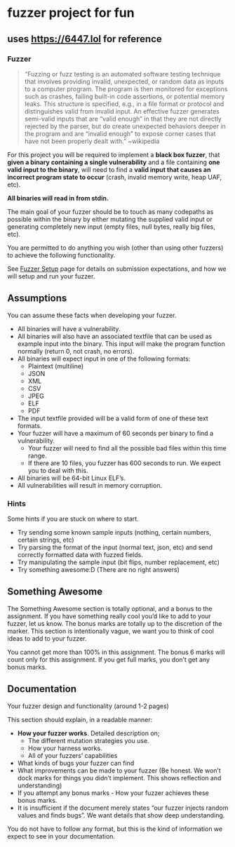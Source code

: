 # fuzzer project for fun
## uses https://6447.lol for reference
### Fuzzer

> “Fuzzing or fuzz testing is an automated software testing technique that involves providing invalid, unexpected, or random data as inputs to a computer program. The program is then monitored for exceptions such as crashes, failing built-in code assertions, or potential memory leaks. This structure is specified, e.g., in a file format or protocol and distinguishes valid from invalid input. An effective fuzzer generates semi-valid inputs that are “valid enough” in that they are not directly rejected by the parser, but do create unexpected behaviors deeper in the program and are “invalid enough” to expose corner cases that have not been properly dealt with.” ~wikipedia

For this project you will be required to implement a **black box fuzzer**, that **given a binary containing a single vulnerability** and a file containing **one valid input to the binary**, will need to find a **valid input that causes an incorrect program state to occur** (crash, invalid memory write, heap UAF, etc).

**All binaries will read in from stdin.**

The main goal of your fuzzer should be to touch as many codepaths as possible within the binary by either mutating the supplied valid input or generating completely new input (empty files, null bytes, really big files, etc).

You are permitted to do anything you wish (other than using other fuzzers) to achieve the following functionality.

See [Fuzzer Setup](https://fuzzer.6447.lol/setup) page for details on submission expectations, and how we will setup and run your fuzzer.

## Assumptions

You can assume these facts when developing your fuzzer.

- All binaries will have a vulnerability.
- All binaries will also have an associated textfile that can be used as example input into the binary. This input will make the program function normally (return 0, not crash, no errors).
- All binaries will expect input in one of the following formats:
	- Plaintext (multiline)
	- JSON
	- XML
	- CSV
	- JPEG
	- ELF
	- PDF
- The input textfile provided will be a valid form of one of these text formats.
- Your fuzzer will have a maximum of 60 seconds per binary to find a vulnerability.
	- Your fuzzer will need to find all the possible bad files within this time range.
	- If there are 10 files, you fuzzer has 600 seconds to run. We expect you to deal with this.
- All binaries will be 64-bit Linux ELF’s.
- All vulnerabilities will result in memory corruption.

### Hints

Some hints if you are stuck on where to start.

- Try sending some known sample inputs (nothing, certain numbers, certain strings, etc)
- Try parsing the format of the input (normal text, json, etc) and send correctly formatted data with fuzzed fields.
- Try manipulating the sample input (bit flips, number replacement, etc)
- Try something awesome:D (There are no right answers)

## Something Awesome

The Something Awesome section is totally optional, and a bonus to the assignment. If you have something really cool you’d like to add to your fuzzer, let us know. The bonus marks are totally up to the discretion of the marker. This section is intentionally vague, we want you to think of cool ideas to add to your fuzzer.

You cannot get more than 100% in this assignment. The bonus 6 marks will count only for this assignment. If you get full marks, you don’t get any bonus marks.

## Documentation

Your fuzzer design and functionality (around 1-2 pages)

This section should explain, in a readable manner:

- **How your fuzzer works**. Detailed description on;
	- The different mutation strategies you use.
	- How your harness works.
	- All of your fuzzers’ capabilities
- What kinds of bugs your fuzzer can find
- What improvements can be made to your fuzzer (Be honest. We won’t dock marks for things you didn’t implement. This shows reflection and understanding)
- If you attempt any bonus marks - How your fuzzer achieves these bonus marks.
- It is insufficient if the document merely states “our fuzzer injects random values and finds bugs”. We want details that show deep understanding.

You do not have to follow any format, but this is the kind of information we expect to see in your documentation.

